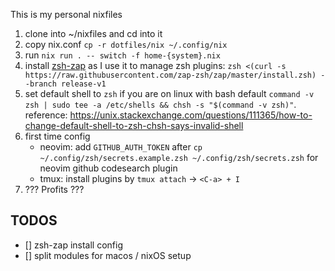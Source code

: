 This is my personal nixfiles

1. clone into ~/nixfiles and cd into it
2. copy nix.conf `cp -r dotfiles/nix ~/.config/nix`
3. run `nix run . -- switch -f home-{system}.nix`
4. install [zsh-zap](https://github.com/zap-zsh/zap) as I use it to manage zsh plugins: `zsh <(curl -s https://raw.githubusercontent.com/zap-zsh/zap/master/install.zsh) --branch release-v1`
5. set default shell to `zsh` if you are on linux with bash default `command -v zsh | sudo tee -a /etc/shells && chsh -s "$(command -v zsh)"`. reference: https://unix.stackexchange.com/questions/111365/how-to-change-default-shell-to-zsh-chsh-says-invalid-shell
6. first time config
    - neovim: add `GITHUB_AUTH_TOKEN` after `cp ~/.config/zsh/secrets.example.zsh ~/.config/zsh/secrets.zsh` for neovim github codesearch plugin
    - tmux: install plugins by `tmux attach` -> `<C-a> + I`
7. ??? Profits ???

## TODOS
- [] zsh-zap install config
- [] split modules for macos / nixOS setup
